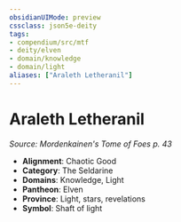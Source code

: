 ```yaml
---
obsidianUIMode: preview
cssclass: json5e-deity
tags:
- compendium/src/mtf
- deity/elven
- domain/knowledge
- domain/light
aliases: ["Araleth Letheranil"]
---
```

# Araleth Letheranil
*Source: Mordenkainen's Tome of Foes p. 43* 

- **Alignment**: Chaotic Good
- **Category**: The Seldarine
- **Domains**: Knowledge, Light
- **Pantheon**: Elven
- **Province**: Light, stars, revelations
- **Symbol**: Shaft of light